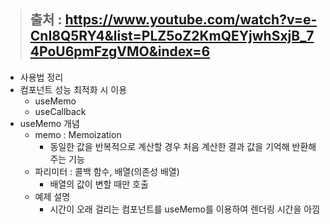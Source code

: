 > ## 출처 : https://www.youtube.com/watch?v=e-CnI8Q5RY4&list=PLZ5oZ2KmQEYjwhSxjB_74PoU6pmFzgVMO&index=6
- 사용법 정리
- 컴포넌트 성능 최적화 시 이용
  - useMemo
  - useCallback
- useMemo 개념
  - memo : Memoization
    - 동일한 값을 반복적으로 계산할 경우 처음 계산한 결과 값을 기억해 반환해 주는 기능
  - 파리미터 : 콜백 함수, 배열(의존성 배열)
    - 배열의 값이 변할 때만 호출
  - 예제 설명
    - 시간이 오래 걸리는 컴포넌트를 useMemo를 이용하여 렌더링 시간을 아낌